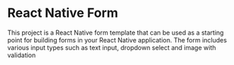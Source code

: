 # React Native Form

This project is a React Native form template that can be used as a starting point for building forms in your React Native application.
The form includes various input types such as text input, dropdown select and image with validation
